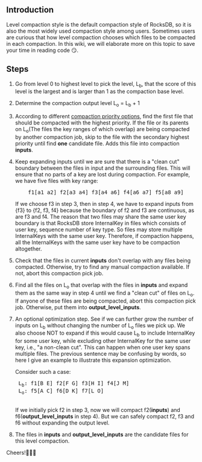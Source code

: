 ## Introduction
Level compaction style is the default compaction style of RocksDB, so it is also the most widely used compaction style among users. Sometimes users are curious that how level compaction chooses which files to be compacted in each compaction. In this wiki, we will elaborate more on this topic to save your time in reading code :smirk:.

## Steps
1. Go from level 0 to highest level to pick the level, L<sub>b</sub>, that the score of this level is the largest and is larger than 1 as the compaction base level.
2. Determine the compaction output level L<sub>o</sub> = L<sub>b</sub> + 1
3. According to different [compaction priority options](http://rocksdb.org/blog/2016/01/29/compaction_pri.html), find the first file that should be compacted with the highest priority. If the file or its parents on L<sub>o</sub>(The files the key ranges of which overlap) are being compacted by another compaction job, skip to the file with the secondary highest priority until find **one** candidate file. Adds this file into compaction **inputs**.
4. Keep expanding inputs until we are sure that there is a "clean cut" boundary between the files in input and the surrounding files. This will ensure that no parts of a key are lost during compaction. For example, we have five files with key range:
   <pre>
       f1[a1 a2] f2[a3 a4] f3[a4 a6] f4[a6 a7] f5[a8 a9]
   </pre>
   
   If we choose f3 in step 3, then in step 4, we have to expand inputs from {f3} to {f2, f3, f4} because the boundary of f2 and f3 are continuous, as are f3 and f4. The reason that two files may share the same user key boundary is that RocksDB store InternalKey in files which consists of user key, sequence number of key type. So files may store multiple InternalKeys with the same user key. Therefore, if compaction happens, all the InternalKeys with the same user key have to be compaction altogether.
5. Check that the files in current **inputs** don't overlap with any files being compacted. Otherwise, try to find any manual compaction available. If not, abort this compaction pick job.
6. Find all the files on L<sub>o</sub> that overlap with the files in **inputs** and expand them as the same way in step 4 until we find a "clean cut" of files on L<sub>o</sub>. If anyone of these files are being compacted, abort this compaction pick job. Otherwise, put them into **output_level_inputs**.
7. An optional optimization step. See if we can further grow the number of inputs on L<sub>b</sub> without changing the number of L<sub>o</sub> files we pick up. We also choose NOT to expand if this would cause L<sub>b</sub> to include InternalKey for some user key, while excluding other InternalKey for the same user key, i.e., "a non-clean cut". This can happen when one user key spans multiple files. The previous sentence may be confusing by words, so here I give an example to illustrate this expansion optimization.

    Consider such a case:
    <pre>
    L<sub>b</sub>: f1[B E] f2[F G] f3[H I] f4[J M]
    L<sub>o</sub>: f5[A C] f6[D K] f7[L O]
    </pre>

    If we initially pick f2 in step 3, now we will compact f2(**inputs**) and f6(**output_level_inputs** in step 4). But we can safely compact f2, f3 and f6 without expanding the output level.
8. The files in **inputs** and **output_level_inputs** are the candidate files for this level compaction.

Cheers!:beers::beers::beers: